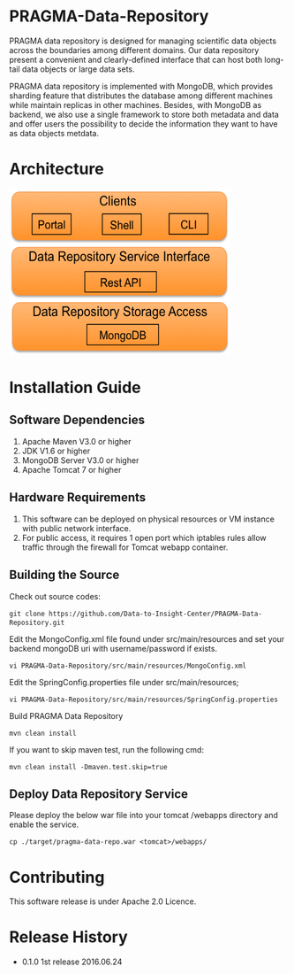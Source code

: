 # PRAGMA-Data-Repository
PRAGMA data repository is designed for managing scientific data objects across the boundaries among different domains. 
Our data repository present a convenient and clearly-defined interface that can host both long-tail data objects or large data sets. 

PRAGMA data repository is implemented with MongoDB, which provides sharding feature that distributes the database among different machines while maintain replicas in other machines. Besides, with MongoDB as backend, we also use a single framework to store both metadata and data and offer users the possibility to decide the information they want to have as data objects metdata.

# Architecture
<img src="https://raw.githubusercontent.com/Data-to-Insight-Center/PRAGMA-Data-Repository/master/docs/repo-arch.png" width="400" height="300">

# Installation Guide

## Software Dependencies

1. Apache Maven V3.0 or higher
2. JDK V1.6 or higher
3. MongoDB Server V3.0 or higher
4. Apache Tomcat 7 or higher

## Hardware Requirements

1. This software can be deployed on physical resources or VM instance with public network interface.
2. For public access, it requires 1 open port which iptables rules allow traffic through the firewall for Tomcat webapp container.

## Building the Source
Check out source codes:
```
git clone https://github.com/Data-to-Insight-Center/PRAGMA-Data-Repository.git
```

Edit the MongoConfig.xml file found under src/main/resources and set your backend mongoDB uri with username/password if exists.
```
vi PRAGMA-Data-Repository/src/main/resources/MongoConfig.xml
```
Edit the SpringConfig.properties file under src/main/resources;
```
vi PRAGMA-Data-Repository/src/main/resources/SpringConfig.properties
```

Build PRAGMA Data Repository
```
mvn clean install
```
If you want to skip maven test, run the following cmd:
``` 
mvn clean install -Dmaven.test.skip=true
```

## Deploy Data Repository Service 
Please deploy the below war file into your tomcat /webapps directory and enable the service.

```
cp ./target/pragma-data-repo.war <tomcat>/webapps/
```

# Contributing
This software release is under Apache 2.0 Licence.

# Release History
* 0.1.0 1st release 2016.06.24
